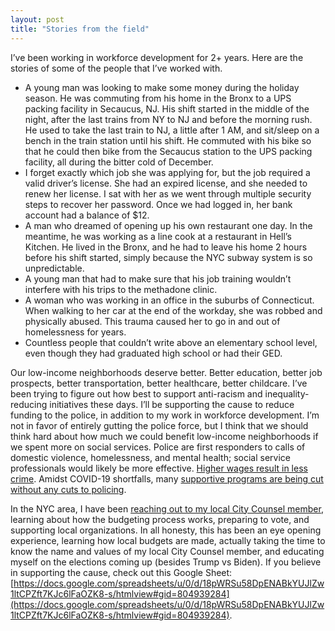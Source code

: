 ```yaml
---
layout: post
title: "Stories from the field"
---
```

I’ve been working in workforce development for 2+ years.  Here are the stories of some of the people that I’ve worked with.

* A young man was looking to make some money during the holiday season.  He was commuting from his home in the Bronx to a UPS packing facility in Secaucus, NJ.  His shift started in the middle of the night, after the last trains from NY to NJ and before the morning rush.  He used to take the last train to NJ, a little after 1 AM, and sit/sleep on a bench in the train station until his shift.  He commuted with his bike so that he could then bike from the Secaucus station to the UPS packing facility, all during the bitter cold of December.
* I forget exactly which job she was applying for, but the job required a valid driver’s license.  She had an expired license, and she needed to renew her license.  I sat with her as we went through multiple security steps to recover her password.  Once we had logged in, her bank account had a balance of $12.  
* A man who dreamed of opening up his own restaurant one day.  In the meantime, he was working as a line cook at a restaurant in Hell’s Kitchen.  He lived in the Bronx, and he had to leave his home 2 hours before his shift started, simply because the NYC subway system is so unpredictable.
* A young man that had to make sure that his job training wouldn’t interfere with his trips to the methadone clinic.
* A woman who was working in an office in the suburbs of Connecticut.  When walking to her car at the end of the workday, she was robbed and physically abused.  This trauma caused her to go in and out of homelessness for years.
* Countless people that couldn’t write above an elementary school level, even though they had graduated high school or had their GED.

Our low-income neighborhoods deserve better.  Better education, better job prospects, better transportation, better healthcare, better childcare.  I’ve been trying to figure out how best to support anti-racism and inequality-reducing initiatives these days.  I’ll be supporting the cause to reduce funding to the police, in addition to my work in workforce development.  I’m not in favor of entirely gutting the police force, but I think that we should think hard about how much we could benefit low-income neighborhoods if we spent more on social services.  Police are first responders to calls of domestic violence, homelessness, and mental health; social service professionals would likely be more effective.  [Higher wages result in less crime](https://www.theatlantic.com/politics/archive/2016/05/raise-the-minimum-wage-reduce-crime/480912/).  Amidst COVID-19 shortfalls, many [supportive programs are being cut without any cuts to policing](https://gothamist.com/news/amid-protests-growing-calls-invest-kids-not-nypd).

In the NYC area, I have been [reaching out to my local City Counsel member](https://twitter.com/harrisosserman/status/1269490737445588992?s=20"), learning about how the budgeting process works, preparing to vote, and supporting local organizations.  In all honesty, this has been an eye opening experience, learning how local budgets are made, actually taking the time to know the name and values of my local City Counsel member, and educating myself on the elections coming up (besides Trump vs Biden).  If you believe in supporting the cause, check out this Google Sheet: [https://docs.google.com/spreadsheets/u/0/d/18pWRSu58DpENABkYUJlZw1ltCPZft7KJc6lFaOZK8-s/htmlview#gid=804939284](https://docs.google.com/spreadsheets/u/0/d/18pWRSu58DpENABkYUJlZw1ltCPZft7KJc6lFaOZK8-s/htmlview#gid=804939284).


